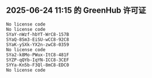 ## 2025-06-24 11:15 的 GreenHub 许可证
```
No license code
No license code
SYaY-nWzf-hbYT-WrC8-157B
SYaQ-8Sm3-EiSU-wCC8-92C8
SYaK-ySXk-YX2n-zwC8-0359
No license code
SYa2-k8Mo-PWux-ItC8-481F
SYZP-qQYb-IqYN-ICC8-3CEF
SYYa-Kn5b-F3Ql-8mC8-EDC0
No license code
```
